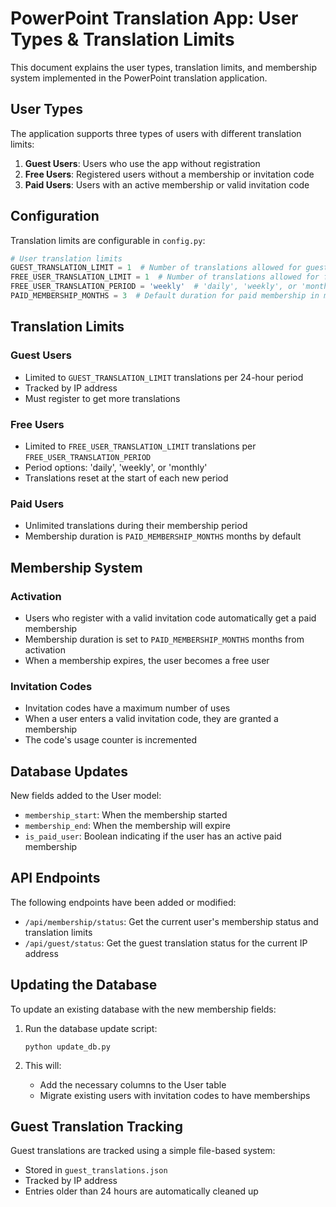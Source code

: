 # PowerPoint Translation App: User Types & Translation Limits

This document explains the user types, translation limits, and membership system implemented in the PowerPoint translation application.

## User Types

The application supports three types of users with different translation limits:

1. **Guest Users**: Users who use the app without registration
2. **Free Users**: Registered users without a membership or invitation code
3. **Paid Users**: Users with an active membership or valid invitation code

## Configuration

Translation limits are configurable in `config.py`:

```python
# User translation limits
GUEST_TRANSLATION_LIMIT = 1  # Number of translations allowed for guest users
FREE_USER_TRANSLATION_LIMIT = 1  # Number of translations allowed for free users
FREE_USER_TRANSLATION_PERIOD = 'weekly'  # 'daily', 'weekly', or 'monthly'
PAID_MEMBERSHIP_MONTHS = 3  # Default duration for paid membership in months
```

## Translation Limits

### Guest Users
- Limited to `GUEST_TRANSLATION_LIMIT` translations per 24-hour period
- Tracked by IP address
- Must register to get more translations

### Free Users
- Limited to `FREE_USER_TRANSLATION_LIMIT` translations per `FREE_USER_TRANSLATION_PERIOD`
- Period options: 'daily', 'weekly', or 'monthly'
- Translations reset at the start of each new period

### Paid Users
- Unlimited translations during their membership period
- Membership duration is `PAID_MEMBERSHIP_MONTHS` months by default

## Membership System

### Activation
- Users who register with a valid invitation code automatically get a paid membership
- Membership duration is set to `PAID_MEMBERSHIP_MONTHS` months from activation
- When a membership expires, the user becomes a free user

### Invitation Codes
- Invitation codes have a maximum number of uses
- When a user enters a valid invitation code, they are granted a membership
- The code's usage counter is incremented

## Database Updates

New fields added to the User model:
- `membership_start`: When the membership started
- `membership_end`: When the membership will expire
- `is_paid_user`: Boolean indicating if the user has an active paid membership

## API Endpoints

The following endpoints have been added or modified:

- `/api/membership/status`: Get the current user's membership status and translation limits
- `/api/guest/status`: Get the guest translation status for the current IP address

## Updating the Database

To update an existing database with the new membership fields:

1. Run the database update script:
   ```
   python update_db.py
   ```
   
2. This will:
   - Add the necessary columns to the User table
   - Migrate existing users with invitation codes to have memberships

## Guest Translation Tracking

Guest translations are tracked using a simple file-based system:
- Stored in `guest_translations.json`
- Tracked by IP address
- Entries older than 24 hours are automatically cleaned up 